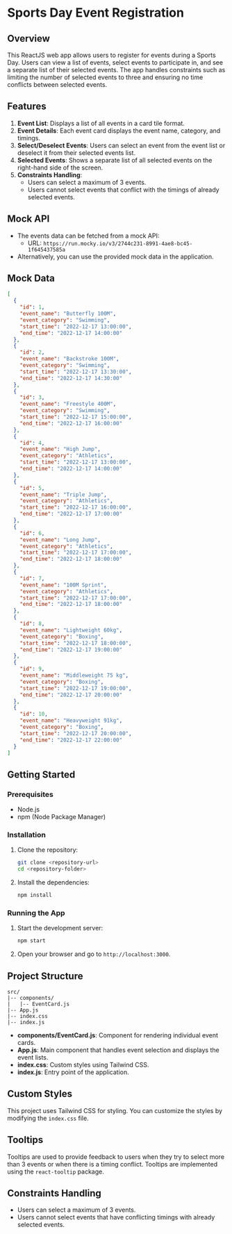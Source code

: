 
# Sports Day Event Registration

## Overview

This ReactJS web app allows users to register for events during a Sports Day. Users can view a list of events, select events to participate in, and see a separate list of their selected events. The app handles constraints such as limiting the number of selected events to three and ensuring no time conflicts between selected events.

## Features

1. **Event List**: Displays a list of all events in a card tile format.
2. **Event Details**: Each event card displays the event name, category, and timings.
3. **Select/Deselect Events**: Users can select an event from the event list or deselect it from their selected events list.
4. **Selected Events**: Shows a separate list of all selected events on the right-hand side of the screen.
5. **Constraints Handling**: 
   - Users can select a maximum of 3 events.
   - Users cannot select events that conflict with the timings of already selected events.

## Mock API

- The events data can be fetched from a mock API:
  - URL: `https://run.mocky.io/v3/2744c231-8991-4ae8-bc45-1f645437585a`
- Alternatively, you can use the provided mock data in the application.

## Mock Data

```json
[
  {
    "id": 1,
    "event_name": "Butterfly 100M",
    "event_category": "Swimming",
    "start_time": "2022-12-17 13:00:00",
    "end_time": "2022-12-17 14:00:00"
  },
  {
    "id": 2,
    "event_name": "Backstroke 100M",
    "event_category": "Swimming",
    "start_time": "2022-12-17 13:30:00",
    "end_time": "2022-12-17 14:30:00"
  },
  {
    "id": 3,
    "event_name": "Freestyle 400M",
    "event_category": "Swimming",
    "start_time": "2022-12-17 15:00:00",
    "end_time": "2022-12-17 16:00:00"
  },
  {
    "id": 4,
    "event_name": "High Jump",
    "event_category": "Athletics",
    "start_time": "2022-12-17 13:00:00",
    "end_time": "2022-12-17 14:00:00"
  },
  {
    "id": 5,
    "event_name": "Triple Jump",
    "event_category": "Athletics",
    "start_time": "2022-12-17 16:00:00",
    "end_time": "2022-12-17 17:00:00"
  },
  {
    "id": 6,
    "event_name": "Long Jump",
    "event_category": "Athletics",
    "start_time": "2022-12-17 17:00:00",
    "end_time": "2022-12-17 18:00:00"
  },
  {
    "id": 7,
    "event_name": "100M Sprint",
    "event_category": "Athletics",
    "start_time": "2022-12-17 17:00:00",
    "end_time": "2022-12-17 18:00:00"
  },
  {
    "id": 8,
    "event_name": "Lightweight 60kg",
    "event_category": "Boxing",
    "start_time": "2022-12-17 18:00:00",
    "end_time": "2022-12-17 19:00:00"
  },
  {
    "id": 9,
    "event_name": "Middleweight 75 kg",
    "event_category": "Boxing",
    "start_time": "2022-12-17 19:00:00",
    "end_time": "2022-12-17 20:00:00"
  },
  {
    "id": 10,
    "event_name": "Heavyweight 91kg",
    "event_category": "Boxing",
    "start_time": "2022-12-17 20:00:00",
    "end_time": "2022-12-17 22:00:00"
  }
]
```

## Getting Started

### Prerequisites

- Node.js
- npm (Node Package Manager)

### Installation

1. Clone the repository:
   ```bash
   git clone <repository-url>
   cd <repository-folder>
   ```

2. Install the dependencies:
   ```bash
   npm install
   ```

### Running the App

1. Start the development server:
   ```bash
   npm start
   ```

2. Open your browser and go to `http://localhost:3000`.

## Project Structure

```
src/
|-- components/
|   |-- EventCard.js
|-- App.js
|-- index.css
|-- index.js
```

- **components/EventCard.js**: Component for rendering individual event cards.
- **App.js**: Main component that handles event selection and displays the event lists.
- **index.css**: Custom styles using Tailwind CSS.
- **index.js**: Entry point of the application.

## Custom Styles

This project uses Tailwind CSS for styling. You can customize the styles by modifying the `index.css` file.

## Tooltips

Tooltips are used to provide feedback to users when they try to select more than 3 events or when there is a timing conflict. Tooltips are implemented using the `react-tooltip` package.

## Constraints Handling

- Users can select a maximum of 3 events.
- Users cannot select events that have conflicting timings with already selected events.
